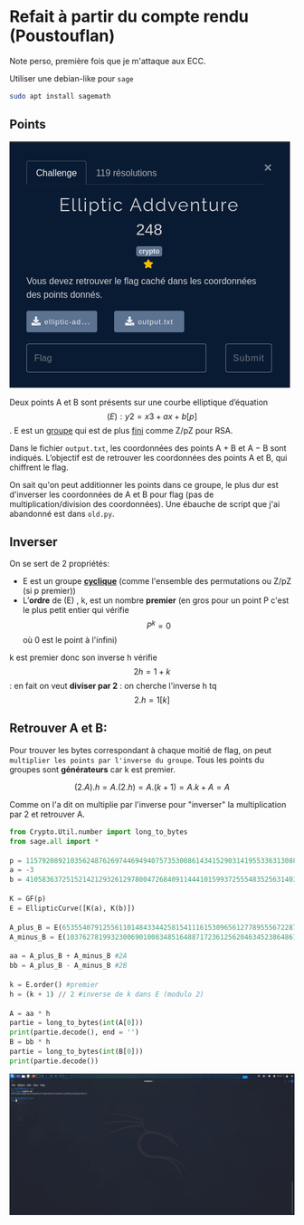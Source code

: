 # Refait à partir du compte rendu (Poustouflan)

Note perso, première fois que je m'attaque aux ECC.

Utiliser une debian-like pour `sage`

```bash
sudo apt install sagemath
```

## Points

![](./enonce.png)

Deux points A et B sont présents sur une courbe elliptique d’équation $$(E) : y2 = x3 + ax + b[p]$$. E est un [groupe](https://www.bibmath.net/dico/index.php?action=affiche&quoi=./g/groupe.html) qui est de plus [fini](https://fr.wikipedia.org/wiki/Groupe_fini) comme Z/pZ pour RSA.

Dans le fichier `output.txt`, les coordonnées des points A + B et A − B sont indiqués. L’objectif est de retrouver les coordonnées des points A et B, qui chiffrent le flag.

On sait qu'on peut additionner les points dans ce groupe, le plus dur est d'inverser les coordonnées de A et B pour flag (pas de multiplication/division des coordonnées).
Une ébauche de script que j'ai abandonné est dans `old.py`.

## Inverser

On se sert de 2 propriétés:

- E est un groupe [**cyclique**](https://www.techno-science.net/glossaire-definition/Groupe-cyclique.html) (comme l'ensemble des permutations ou Z/pZ (si p premier))
- L’**ordre** de (E) , k, est un nombre **premier** (en gros pour un point P c'est le plus petit entier qui vérifie $$P^k = 0$$ où 0 est le point à l'infini)

k est premier donc son inverse h vérifie $$2h = 1+ k$$ : en fait on veut **diviser par 2** : on cherche l'inverse h tq $$2.h = 1 [k]$$

## Retrouver A et B:

Pour trouver les bytes correspondant à chaque moitié de flag, on peut `multiplier les points par l'inverse du groupe`. 
Tous les points du groupes sont **générateurs** car k est premier.

$$(2.A).h = A.(2.h) = A.(k + 1) = A.k + A = A$$

Comme on l'a dit on multiplie par l'inverse pour "inverser" la multiplication par 2 et retrouver A.

```python
from Crypto.Util.number import long_to_bytes
from sage.all import *

p = 115792089210356248762697446949407573530086143415290314195533631308867097853951
a = -3
b = 41058363725152142129326129780047268409114441015993725554835256314039467401291

K = GF(p)
E = EllipticCurve([K(a), K(b)])

A_plus_B = E(65355407912556110148433442581541116153096561277895556722873533689053268966181, 105815222725531774810979264207056456440531378690488283731984033593201027022521)
A_minus_B = E(103762781993230069010083485164887172361256204634523864861966420595029658052179, 76878428888684998206116229633819067250185142636730603625369142867437006615111)

aa = A_plus_B + A_minus_B #2A
bb = A_plus_B - A_minus_B #2B

k = E.order() #premier
h = (k + 1) // 2 #inverse de k dans E (modulo 2)

A = aa * h
partie = long_to_bytes(int(A[0]))
print(partie.decode(), end = '')
B = bb * h
partie = long_to_bytes(int(B[0]))
print(partie.decode())
```

![](./flag.png)
